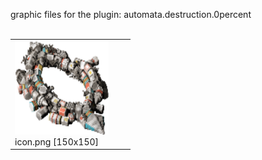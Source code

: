 graphic files for the plugin: automata.destruction.0percent<br>
<br>
<table>
	<tr valign="bottom">
		<td><img src="https://raw.githubusercontent.com/zuckung/endless-sky-plugins/refs/heads/main/myplugins/automata.destruction.0percent/icon.png" width="150" height="150"><br>
		icon.png [150x150]</td>
		<td></td>
		<td></td>
	</tr>
</table>
